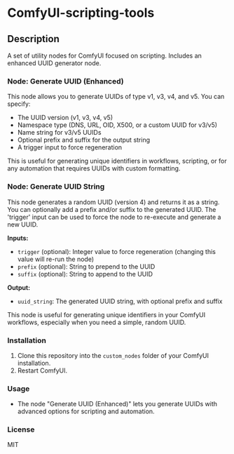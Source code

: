 # ComfyUI-scripting-tools

## Description

A set of utility nodes for ComfyUI focused on scripting. Includes an enhanced UUID generator node.

### Node: Generate UUID (Enhanced)

This node allows you to generate UUIDs of type v1, v3, v4, and v5. You can specify:
- The UUID version (v1, v3, v4, v5)
- Namespace type (DNS, URL, OID, X500, or a custom UUID for v3/v5)
- Name string for v3/v5 UUIDs
- Optional prefix and suffix for the output string
- A trigger input to force regeneration

This is useful for generating unique identifiers in workflows, scripting, or for any automation that requires UUIDs with custom formatting.

### Node: Generate UUID String

This node generates a random UUID (version 4) and returns it as a string. You can optionally add a prefix and/or suffix to the generated UUID. The 'trigger' input can be used to force the node to re-execute and generate a new UUID.

**Inputs:**
- `trigger` (optional): Integer value to force regeneration (changing this value will re-run the node)
- `prefix` (optional): String to prepend to the UUID
- `suffix` (optional): String to append to the UUID

**Output:**
- `uuid_string`: The generated UUID string, with optional prefix and suffix

This node is useful for generating unique identifiers in your ComfyUI workflows, especially when you need a simple, random UUID.

### Installation

1. Clone this repository into the `custom_nodes` folder of your ComfyUI installation.
2. Restart ComfyUI.

### Usage

- The node "Generate UUID (Enhanced)" lets you generate UUIDs with advanced options for scripting and automation.

### License

MIT